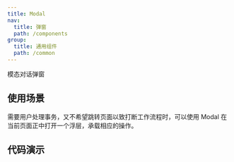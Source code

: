 ```yaml
---
title: Modal
nav:
  title: 弹窗
  path: /components
group:
  title: 通用组件
  path: /common
---
```


模态对话弹窗

## 使用场景

需要用户处理事务，又不希望跳转页面以致打断工作流程时，可以使用 Modal 在当前页面正中打开一个浮层，承载相应的操作。

## 代码演示

<code src="./demo/demo1.tsx" />

